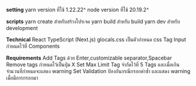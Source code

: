 **setting**
yarn version ที่ใช้ 1.22.22^
node version ที่ใช้ 20.19.2^

**scripts**
yarn create สำหรับสร้างโปรเจค
yarn build สำหรับ build
yarn dev สำหรับ development

**Technical**
React TypeScript (Next.js)
glocals.css เป็นตัวกำหนด css
Tag Input กำหนดไว้ที่ Components

**Requirements**
Add Tags ด้วย Enter,customizable separator,Spacebar
Remove tags กำหนดไว้เป็นปุ่ม X
Set Max Limit Tag จำกัดไว้ที่ 5 Tags และเมื่อเกินจำนวนที่กำหนดจะแสดง warning
Set Validation ป้องกันกรณีกรอกค่าซ้ำ และแสดง warning เมื่อมีการกรอกมา
